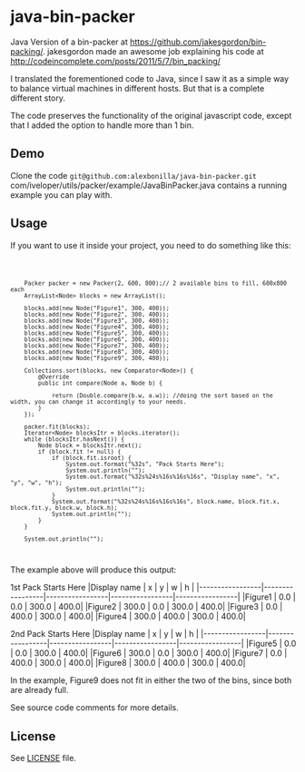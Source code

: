 # java-bin-packer
Java Version of a bin-packer at https://github.com/jakesgordon/bin-packing/. jakesgordon made an awesome job explaining his code at http://codeincomplete.com/posts/2011/5/7/bin_packing/

I translated the forementioned code to Java, since I saw it as a simple way to balance virtual machines in different hosts. But that is a complete different story.

The code preserves the functionality of the original javascript code, except that I added the option to handle more than 1 bin.

<h2>Demo</h2>
Clone the code 
<code>git@github.com:alexbonilla/java-bin-packer.git</code>
com/iveloper/utils/packer/example/JavaBinPacker.java contains a running example you can play with.

<h2>Usage</h2>
<p>If you want to use it inside your project, you need to do something like this:</p>
<code>
        
        Packer packer = new Packer(2, 600, 800);// 2 available bins to fill, 600x800 each
        ArrayList<Node> blocks = new ArrayList();

        blocks.add(new Node("Figure1", 300, 400));
        blocks.add(new Node("Figure2", 300, 400));
        blocks.add(new Node("Figure3", 300, 400));
        blocks.add(new Node("Figure4", 300, 400));
        blocks.add(new Node("Figure5", 300, 400));
        blocks.add(new Node("Figure6", 300, 400));
        blocks.add(new Node("Figure7", 300, 400));
        blocks.add(new Node("Figure8", 300, 400));
        blocks.add(new Node("Figure9", 300, 400));

        Collections.sort(blocks, new Comparator<Node>() {
            @Override
            public int compare(Node a, Node b) {

                return (Double.compare(b.w, a.w)); //doing the sort based on the width, you can change it accordingly to your needs.
            }
        });

        packer.fit(blocks);
        Iterator<Node> blocksItr = blocks.iterator();
        while (blocksItr.hasNext()) {
            Node block = blocksItr.next();
            if (block.fit != null) {
                if (block.fit.isroot) {
                    System.out.format("%32s", "Pack Starts Here");
                    System.out.println("");
                    System.out.format("%32s%24s%16s%16s%16s", "Display name", "x", "y", "w", "h");
                    System.out.println("");
                }
                System.out.format("%32s%24s%16s%16s%16s", block.name, block.fit.x, block.fit.y, block.w, block.h);
                System.out.println("");
            }
        }

        System.out.println("");
</code>

The example above will produce this output:


1st Pack Starts Here
|Display name |                     x   |           y    |          w    |          h |
|-----------------|-----------------|-----------------|-----------------|-----------------|
|Figure1      |              0.0        |    0.0         | 300.0         | 400.0|
|Figure2      |            300.0        |    0.0         | 300.0         | 400.0|
|Figure3      |              0.0        |  400.0         | 300.0         | 400.0|
|Figure4      |            300.0        |  400.0         | 300.0         | 400.0|

2nd Pack Starts Here
|Display name |                     x    |          y    |         w     |         h |
|-----------------|-----------------|-----------------|-----------------|-----------------|
|Figure5      |              0.0         |   0.0         | 300.0         | 400.0|
|Figure6      |            300.0         |   0.0         | 300.0         | 400.0|
|Figure7      |              0.0         | 400.0         | 300.0         | 400.0|
|Figure8      |            300.0         | 400.0         | 300.0         | 400.0|

In the example, Figure9 does not fit in either the two of the bins, since both are already full.                     

See source code comments for more details.

<h2>License</h2>
See <a href="https://github.com/alexbonilla/java-bin-packer/blob/master/LICENSE">LICENSE</a> file.
